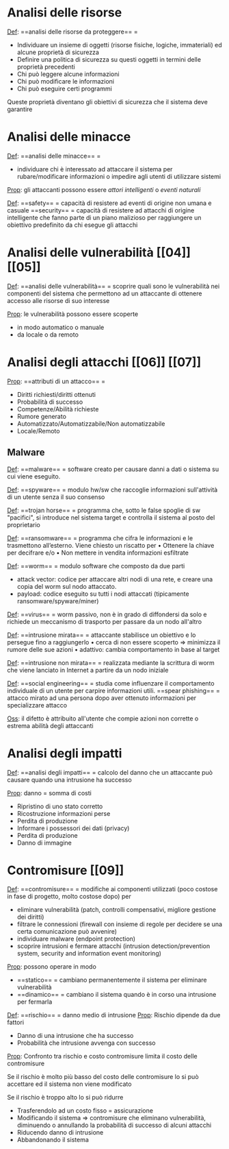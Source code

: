 # Analisi delle risorse
<u>Def</u>: ==analisi delle risorse da proteggere== =
- Individuare un insieme di oggetti (risorse fisiche, logiche, immateriali) ed alcune proprietà di sicurezza
 - Definire una politica di sicurezza su questi oggetti in termini delle proprietà precedenti
- Chi può leggere alcune informazioni
- Chi può modificare le informazioni
- Chi può eseguire certi programmi

Queste proprietà diventano gli obiettivi di sicurezza che il sistema deve garantire

# Analisi delle minacce
<u>Def</u>: ==analisi delle minacce== = 
- individuare chi è interessato ad attaccare il sistema per rubare/modificare informazioni o impedire agli utenti di utilizzare sistemi

<u>Prop</u>: gli attaccanti possono essere *attori intelligenti* o *eventi naturali*

<u>Def</u>: ==safety== = capacità di resistere ad eventi di origine non umana e casuale
	==security== = capacità di resistere ad attacchi di origine intelligente che fanno parte di un
	 piano malizioso per raggiungere un obiettivo predefinito da chi esegue gli attacchi

# Analisi delle vulnerabilità [[04]] [[05]]
<u>Def</u>: ==analisi delle vulnerabilità== = scoprire quali sono le vulnerabilità nei componenti del 
	 sistema che permettono ad un attaccante di ottenere accesso alle risorse di suo interesse
	 
<u>Prop</u>: le vulnerabilità possono essere scoperte 
- in modo automatico o manuale
- da locale o da remoto

# Analisi degli attacchi [[06]] [[07]]
<u>Prop</u>: ==attributi di un attacco== = 
- Diritti richiesti/diritti ottenuti
- Probabilità di successo
- Competenze/Abilità richieste
- Rumore generato
- Automatizzato/Automatizzabile/Non automatizzabile
- Locale/Remoto

## Malware
<u>Def</u>: ==malware== = software creato per causare danni a dati  o sistema su cui viene eseguito.

<u>Def</u>: ==spyware== = modulo hw/sw che raccoglie informazioni sull'attività  di un utente senza il suo consenso

<u>Def</u>: ==trojan horse== = programma che, sotto le false spoglie di sw "pacifici", si introduce
nel sistema target e controlla il sistema al posto del proprietario

<u>Def</u>: ==ransomware== = programma che cifra le informazioni e le trasmettono all’esterno.
	Viene chiesto un riscatto per
		• Ottenere la chiave per decifrare e/o
		• Non mettere in vendita informazioni esfiltrate

<u>Def</u>: ==worm== = modulo software che composto da due parti
- attack vector: codice per attaccare altri nodi di una rete, e creare una copia del worm sul nodo attaccato.
- payload: codice eseguito su tutti i nodi attaccati (tipicamente ransomware/spyware/miner)

<u>Def</u>: ==virus== = worm passivo, non è in grado di diffondersi da solo e richiede un meccanismo
	di trasporto per passare da un nodo all'altro


<u>Def</u>: ==intrusione mirata== = attaccante stabilisce un obiettivo e lo persegue fino a raggiungerlo
	• cerca di non essere scoperto => minimizza il rumore delle sue azioni
	• adattivo: cambia comportamento in base al target

<u>Def</u>: ==intrusione non mirata== = realizzata mediante la scrittura di worm che viene lanciato in 
	Internet a partire da un nodo iniziale

<u>Def</u>: ==social engineering== = studia come influenzare il comportamento individuale di un utente 
	per carpire informazioni utili.
	==spear phishing== = attacco mirato ad una persona dopo aver ottenuto informazioni per specializzare attacco

<u>Oss</u>: il difetto è attribuito all'utente che compie azioni non corrette o estrema abilità degli attaccanti

# Analisi degli impatti
<u>Def</u>: ==analisi degli impatti== = calcolo del danno che un attaccante può causare quando
una intrusione ha successo

<u>Prop</u>: danno = somma di costi
- Ripristino di uno stato corretto
- Ricostruzione informazioni perse
- Perdita di produzione
- Informare i possessori dei dati (privacy)
- Perdita di produzione
- Danno di immagine

# Contromisure [[09]]
<u>Def</u>: ==contromisure== = modifiche ai componenti utilizzati (poco costose in fase di progetto, molto costose dopo) per
- eliminare vulnerabilità (patch, controlli compensativi, migliore gestione dei diritti)
- filtrare le connessioni (firewall con insieme di regole per decidere se una certa comunicazione può avvenire)
- individuare malware (endpoint protection)
- scoprire intrusioni e fermare attacchi (intrusion detection/prevention system, security and information event monitoring)

<u>Prop</u>: possono operare in modo
- ==statico== = cambiano permanentemente il sistema per eliminare vulnerabilità
- ==dinamico== = cambiano il sistema quando è in corso una intrusione per fermarla


<u>Def</u>: ==rischio== = danno medio di intrusione 
<u>Prop</u>: Rischio dipende da due fattori
- Danno di una intrusione che ha successo
- Probabilità che intrusione avvenga con successo

<u>Prop</u>: Confronto tra rischio e costo contromisure limita il costo delle contromisure

Se il rischio è molto più basso del costo delle contromisure lo si può accettare ed il sistema non viene modificato

Se il rischio è troppo alto lo si può ridurre
- Trasferendolo ad un costo fisso = assicurazione
- Modificando il sistema => contromisure che eliminano vulnerabilità, diminuendo o annullando la probabilità di successo di alcuni attacchi
- Riducendo danno di intrusione
- Abbandonando il sistema